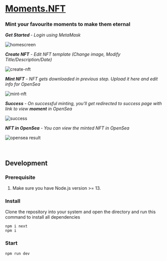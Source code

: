 # <a href="https://moments-nft.vercel.app">Moments.NFT</a>

### Mint your favourite moments to make them eternal 

<p><i><b>Get Started </b> - Login using MetaMask</i></p>

![homescreen](https://user-images.githubusercontent.com/64327599/189872456-cf98719f-1f4b-42fb-b7f8-e2ba0671985b.png)

<p><i><b>Create NFT</b> - Edit NFT template (Change image, Modify Title/Description/Date)</i></p>

![create-nft](https://user-images.githubusercontent.com/64327599/189872497-1d0b80c4-fec5-49cd-af48-c08e353a0bf2.png)

<p><i><b>Mint NFT</b> - NFT gets downloaded in previous step. Upload it here and edit info for OpenSea</i></p>

![mint-nft](https://user-images.githubusercontent.com/64327599/189872518-9965393d-da42-47e8-af04-4cf402e03086.png)

<p><i><b>Success</b> - On successful minting, you'll get redirected to success page with link to view <b>moment</b> in OpenSea</i></p>

![success](https://user-images.githubusercontent.com/64327599/189872543-5d3e1344-86fb-43c3-859a-785acbfadb49.png)

<p><i><b>NFT in OpenSea</b> - You can view the minted NFT in OpenSea</i></p>

![opensea result](https://user-images.githubusercontent.com/64327599/189872576-301f21cd-ce35-4f30-a206-db15330faf86.png)


<br/>

## Development

### Prerequisite
1. Make sure you have Node.js version >= 13.

### Install
Clone the repository into your system and open the directory and run this command to install all dependencies

```
npm i next
npm i
```

 
### Start

```
npm run dev
```
